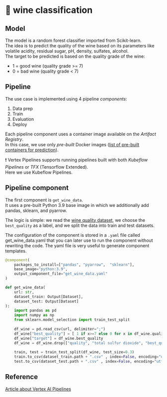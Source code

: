 # 🍷 wine classification

## Model
The model is a random forest classifier imported from Scikit-learn.  
The idea is to predict the quality of the wine based on its parameters like volatile acidity, residual sugar, pH, density, sulfates, alcohol.  
The target to be predicted is based on the quality grade of the wine:
- 1 = good wine (quality grade >= 7)
- 0 = bad wine (quality grade < 7)

## Pipeline
The use case is implemented using 4 pipeline *components*:
1. Data prep
2. Train
3. Evaluation
4. Deploy

Each pipeline component uses a container image available on the *Artifact Registry*.  
In this case, we use only *pre-built* Docker images ([list of pre-built containers for prediction](https://cloud.google.com/vertex-ai/docs/predictions/pre-built-containers)).

❗ Vertex Pipelines supports running pipelines built with both *Kubeflow Pipelines* or *TFX* (Tensorflow Extended).  
Here we use Kubeflow Pipelines.

## Pipeline component
The first component is `get_wine_data`.  
It uses a pre-built Python 3.9 base image in which we additionally add pandas, sklearn, and pyarrow.

The logic is simple: we read the [wine quality dataset](https://archive.ics.uci.edu/ml/datasets/wine+quality), we choose the `best_quality` as a label, and we split the data into train and test datasets.

The configuration of the component is stored in a `.yaml` file called get_wine_data.yaml that you can later use to run the component without rewriting the code. The yaml file is very useful to generate component templates.

```python
@component(
    packages_to_install=["pandas", "pyarrow",  "sklearn"],
    base_image="python:3.9",
    output_component_file="get_wine_data.yaml"
)

def get_wine_data(
    url: str,
    dataset_train: Output[Dataset],
    dataset_test: Output[Dataset]
):
    import pandas as pd
    import numpy as np
    from sklearn.model_selection import train_test_split
    
    df_wine = pd.read_csv(url, delimiter=";")
    df_wine["best_quality"] = [ 1 if x>=7 else 0 for x in df_wine.quality] 
    df_wine["target"] = df_wine.best_quality
    df_wine = df_wine.drop(["quality", "total sulfur dioxide", "best_quality"], axis=1)
    
    train, test = train_test_split(df_wine, test_size=0.3)
    train.to_csv(dataset_train.path + ".csv" , index=False, encoding="utf-8-sig")
    test.to_csv(dataset_test.path + ".csv" , index=False, encoding="utf-8-sig")
```

## Reference
[Article about Vertex AI Pipelines](https://towardsdatascience.com/how-to-set-up-custom-vertex-ai-pipelines-step-by-step-467487f81cad)
